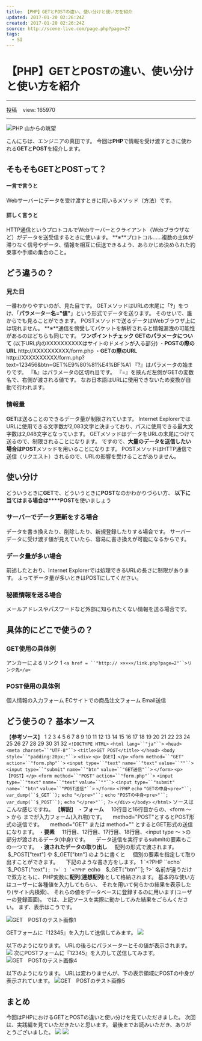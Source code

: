 ```yaml
---
title: 【PHP】GETとPOSTの違い、使い分けと使い方を紹介
updated: 2017-01-20 02:26:24Z
created: 2017-01-20 02:26:24Z
source: http://scene-live.com/page.php?page=27
tags:
  - SI
---
```


#  【PHP】GETとPOSTの違い、使い分けと使い方を紹介

* * *

投稿    view: 165970

* * *

![PHP 山からの眺望](../_resources/bf56cb81b14744d8b0ba0b1e338b7a78.jpg)

こんにちは、エンジニアの真田です。
今回は**PHP**で情報を受け渡すときに使われる**GET**と**POST**を紹介します。

## そもそもGETとPOSTって？

#### 一言で言うと

Webサーバーにデータを受け渡すときに用いるメソッド（方法）です。

#### 詳しく言うと

HTTP通信というプロトコルでWebサーバーとクライアント（Webブラウザなど）がデータを送受信するときに使います。
**※**プロトコル……複数の主体が滞りなく信号やデータ、情報を相互に伝送できるよう、あらかじめ決められた約束事や手順の集合のこと。

## どう違うの？

### 見た目

一番わかりやすいのが、見た目です。
GETメソッドはURLの末尾に「**?**」をつけ、「**パラメーター名="値"**」という形式でデータを送ります。
そのせいで、誰からでも見ることができます。
POSTメソッドで送るデータはWebブラウザ上には現れません。
**※**通信を傍受してパケットを解析されると情報漏洩の可能性があるのはどちらも同じです。
**ワンポイントチェック**
**GETのパラメータについて**
(以下URL内のXXXXXXXXXXはサイトのドメインが入る部分)
・**POSTの際のURL**
http://XXXXXXXXXX/form.php
・**GETの際のURL**
http://XXXXXXXXXX/form.php?text=123456&btn=GET%E9%80%81%E4%BF%A1
『?』はパラメータの始まりです。
『&』はパラメータの区切れ目です。
『=』を挟んだ左側がGETの変数名で、右側が渡される値です。
なお日本語はURLに使用できないため変換が自動で行われます。

### 情報量

**GET**は送ることのできるデータ量が制限されています。
Internet ExplorerではURLに使用できる文字数が2,083文字と決まっており、パスに使用できる最大文字数は2,048文字となっています。
GETメソッドはデータをURLの末尾につけて送るので、制限されることになります。
ですので、**大量のデータを送信したい場合はPOST**メソッドを用いることになります。
POSTメソッドはHTTP通信で送信（リクエスト）されるので、URLの影響を受けることがありません。

## 使い分け

どういうときに**GET**で、どういうときに**POST**なのかわかりづらい方、
**以下に当てはまる場合は****POST**を使いましょう

### サーバーでデータ更新をする場合

データを書き換えたり、削除したり、新規登録したりする場合です。
サーバーデータに受け渡す値が見えていたら、容易に書き換えが可能になるからです。

### データ量が多い場合

前述したとおり、Internet Explorerでは処理できるURLの長さに制限があります。
よってデータ量が多いときはPOSTにしてください。

### 秘匿情報を送る場合

メールアドレスやパスワードなど外部に知られたくない情報を送る場合です。

## 具体的にどこで使うの？

### GET使用の具体例

アンカーによるリンク
1
`<a href = ``"http:// ×××××/link.php?page=2"``>リンク先</a>`

### POST使用の具体例

個人情報の入力フォーム
ECサイトでの商品注文フォーム
Email送信

## どう使うの？ 基本ソース

【**参考ソース**】
1
2
3
4
5
6
7
8
9
10
11
12
13
14
15
16
17
18
19
20
21
22
23
24
25
26
27
28
29
30
31
32
`<!DOCTYPE HTML>`
`<html lang=``"ja"``>`
`<head>`
`<meta charset=``"UTF-8"``>`
`<title>GET POST</title>`
`</head>`
`<body style=``"padding:20px;"``>`
`<div>`
`<p>【GET】</p>`
`<form method=``"GET"`  `action=``"form.php"``>`
`<input type=``"text"`  `name=``"text"`  `value=``""``>`
`<input type=``"submit"`  `name=``"btn"`  `value=``"GET送信"``>`
`</form>`
`<p>【POST】</p>`
`<form method=``"POST"`  `action=``"form.php"``>`
`<input type=``"text"`  `name=``"text"`  `value=``""``>`
`<input type=``"submit"`  `name=``"btn"`  `value=``"POST送信"``>`
`</form>`
`<?PHP`
`echo`  `"GETの中身<pre>"``;`
`var_dump(``$_GET``);`
`echo`  `"</pre>"``;`
`echo`  `"POSTの中身<pre>"``;`
`var_dump(``$_POST``);`
`echo`  `"</pre>"``;`
`?>`
`</div>`
`</body>`
`</html>`
ソースはこんな感じですね。
【**解説**】
・**フォーム**
    10行目と16行目からの、<form ～ > から</form> までが入力フォーム(入れ物)です。
    method="POST"とするとPOST形式の送信です。
    method="GET" または method="" とするとGET形式の送信になります。
・**要素**
    11行目、12行目、17行目、18行目、<input type ～ >の部分が渡されるデータ(中身)です。
    データ送信を実行するsubmitの要素もこの一つです。
・**渡されたデータの取り出し**
    配列の形式で渡されます。
    $_POST["text"] や $_GET["btn"] のように書くと
    個別の要素を指定して取り出すことができます。
    下記のような書き方をします。
1
`<?PHP ``echo`  `$_POST``[``"text"``]; ?>`
1
`<?PHP ``echo`  `$_GET``[``"btn"``]; ?>`
名前が違うだけで双方ともに、PHP変数に**配列**(**連想配列**)として格納されます。
基本的な使い方はユーザーに各種値を入力してもらい、
それを用いて何らかの結果を表示したり(サイト内検索)、
それらの値をデータベースに登録するのに用います(ユーザーの登録画面)。
では、上記ソースを実際に動かしてみた結果をごらんください。
まず、表示はこうです。

![GET　POSTのテスト画像1](../_resources/3021f339673c04d324106e7a61c7eec1.png)

GETフォームに『12345』を入力して送信してみます。
![](../_resources/e12536c81e27f4ac93950b74b8bd36d6.png)

以下のようになります。
URLの後ろにパラメーターとその値が表示されます。
![](../_resources/da939cc391f306a073d627ee1c6ef5d2.png)
次にPOSTフォームに『12345』を入力して送信してみます。
![GET　POSTのテスト画像4](../_resources/076f2628ddb44bd8379b712554aea34d.png)

以下のようになります。
URLは変わりませんが、下の表示領域にPOSTの中身が表示されています。
![GET　POSTのテスト画像5](../_resources/b5e0b7e32fa34218f4e88a898c544e1e.png)

## まとめ

今回はPHPにおけるGETとPOSTの違いと使い分けを見ていただきました。
次回は、実践編を見ていただきたいと思います。
最後までお読みいただき、ありがとうございました。
[![](../_resources/71ddd51375e4cfe15738b42d07338c50.png)](http://scene-live.com/recruit.php)
[![](../_resources/508f85f9eeff235968e8c39b0f3dbe22.png)](http://scene-live.com/recruit_2.php)